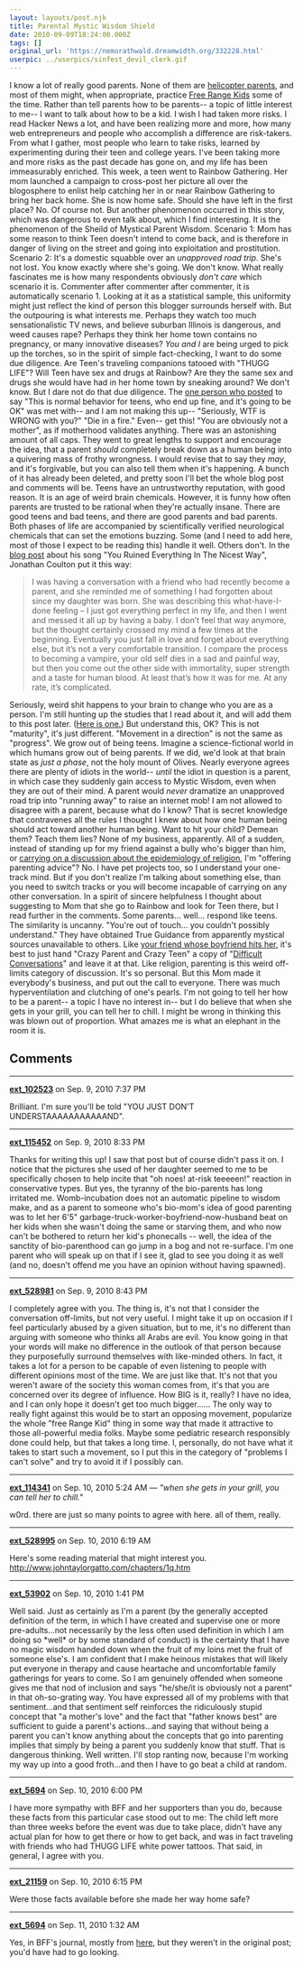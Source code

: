 ```yaml
---
layout: layouts/post.njk
title: Parental Mystic Wisdom Shield
date: 2010-09-09T18:24:00.000Z
tags: []
original_url: 'https://nemorathwald.dreamwidth.org/332228.html'
userpic: ../userpics/sinfest_devil_clerk.gif
---
```

I know a lot of really good parents. None of them are [helicopter parents](http://en.wikipedia.org/wiki/Helicopter_parent), and most of them might, when appropriate, practice [Free Range Kids](http://freerangekids.wordpress.com/) some of the time. Rather than tell parents how to be parents-- a topic of little interest to me-- I want to talk about how to be a kid. I wish I had taken more risks. I read Hacker News a lot, and have been realizing more and more, how many web entrepreneurs and people who accomplish a difference are risk-takers. From what I gather, most people who learn to take risks, learned by experimenting during their teen and college years. I've been taking more and more risks as the past decade has gone on, and my life has been immeasurably enriched. This week, a teen went to Rainbow Gathering. Her mom launched a campaign to cross-post her picture all over the blogosphere to enlist help catching her in or near Rainbow Gathering to bring her back home. She is now home safe. Should she have left in the first place? No. Of course not. But another phenomenon occurred in this story, which was dangerous to even talk about, which I find interesting. It is the phenomenon of the Sheild of Mystical Parent Wisdom. Scenario 1: Mom has some reason to think Teen doesn't intend to come back, and is therefore in danger of living on the street and going into exploitation and prostitution. Scenario 2: It's a domestic squabble over an _unapproved road trip_. She's not lost. You know exactly where she's going. We don't know. What really fascinates me is how many respondents obviously _don't care_ which scenario it is. Commenter after commenter after commenter, it is automatically scenario 1. Looking at it as a statistical sample, this uniformity might just reflect the kind of person this blogger surrounds herself with. But the outpouring is what interests me. Perhaps they watch too much sensationalistic TV news, and believe suburban Illinois is dangerous, and weed causes rape? Perhaps they think her home town contains no pregnancy, or many innovative diseases? _You and I_ are being urged to pick up the torches, so in the spirit of simple fact-checking, I want to do some due diligence. Are Teen's traveling companions tatooed with "THUGG LIFE"? Will Teen have sex and drugs at Rainbow? Are they the same sex and drugs she would have had in her home town by sneaking around? We don't know. But I dare not do that due diligence. The [one person who posted](http://bifemmefatale.livejournal.com/861724.html?thread=6293788#t6293788) to say "This is normal behavior for teens, who end up fine, and it's going to be OK" was met with-- and I am not making this up-- "Seriously, WTF is WRONG with you?" "Die in a fire." Even-- get this! "You are obviously not a mother", as if motherhood validates anything. There was an astonishing amount of all caps. They went to great lengths to support and encourage the idea, that a parent _should_ completely break down as a human being into a quivering mass of frothy wrongness. I would revise that to say they _may_, and it's forgivable, but you can also tell them when it's happening. A bunch of it has already been deleted, and pretty soon I'll bet the whole blog post and comments will be. Teens have an untrustworthy reputation, with good reason. It is an age of weird brain chemicals. However, it is funny how often parents are trusted to be rational when they're actually insane. There are good teens and bad teens, and there are good parents and bad parents. Both phases of life are accompanied by scientifically verified neurological chemicals that can set the emotions buzzing. Some (and I need to add here, most of those I expect to be reading this) handle it well. Others don't. In the [blog post](http://www.jonathancoulton.com/2006/08/18/thing-a-week-46-you-ruined-everything/) about his song "You Ruined Everything In The Nicest Way", Jonathan Coulton put it this way:

> I was having a conversation with a friend who had recently become a parent, and she reminded me of something I had forgotten about since my daughter was born. She was describing this what-have-I-done feeling – I just got everything perfect in my life, and then I went and messed it all up by having a baby. I don’t feel that way anymore, but the thought certainly crossed my mind a few times at the beginning. Eventually you just fall in love and forget about everything else, but it’s not a very comfortable transition. I compare the process to becoming a vampire, your old self dies in a sad and painful way, but then you come out the other side with immortality, super strength and a taste for human blood. At least that’s how it was for me. At any rate, it’s complicated.

Seriously, weird shit happens to your brain to change who you are as a person. I'm still hunting up the studies that I read about it, and will add them to this post later. ([Here is one.](http://healthland.time.com/2011/03/04/why-having-kids-is-foolish/)) But understand this, OK? This is not "maturity", it's just different. "Movement in a direction" is not the same as "progress". We grow out of being teens. Imagine a science-fictional world in which humans grow out of being parents. If we did, we'd look at that brain state as _just a phase_, not the holy mount of Olives. Nearly everyone agrees there are plenty of idiots in the world-- _until_ the idiot in question is a parent, in which case they suddenly gain access to Mystic Wisdom, even when they are out of their mind. A parent would _never_ dramatize an unapproved road trip into "running away" to raise an internet mob! I am not allowed to disagree with a parent, because what do I know? That is secret knowledge that contravenes all the rules I thought I knew about how one human being should act toward another human being. Want to hit your child? Demean them? Teach them lies? None of my business, apparently. All of a sudden, instead of standing up for my friend against a bully who's bigger than him, or [carrying on a discussion about the epidemiology of religion](http://whatever.scalzi.com/2010/05/07/thing-i-did-today-some-might-think-out-of-character-but-isnt/#comment-203576), I'm "offering parenting advice"? No. I have pet projects too, so I understand your one-track mind. But if you don't realize I'm talking about something else, than you need to switch tracks or you will become incapable of carrying on any other conversation. In a spirit of sincere helpfulness I thought about suggesting to Mom that she go to Rainbow and look for Teen there, but I read further in the comments. Some parents... well... respond like teens. The similarity is uncanny. "You're out of touch... you couldn't possibly understand." They have obtained True Guidance from apparently mystical sources unavailable to others. Like [your friend whose boyfriend hits her](http://thelastpsychiatrist.com/2010/08/love_the_way_you_lie_with_me.html), it's best to just hand "Crazy Parent and Crazy Teen" a copy of "[Difficult Conversations](http://www.amazon.com/Difficult-Conversations-Discuss-what-Matters/dp/014028852X/ref=sr_1_1?ie=UTF8&s=books&qid=1284004404&sr=8-1)" and leave it at that. Like religion, parenting is this weird off-limits category of discussion. It's so personal. But this Mom made it everybody's business, and put out the call to everyone. There was much hyperventilation and clutching of one's pearls. I'm not going to tell her how to be a parent-- a topic I have no interest in-- but I do believe that when she gets in your grill, you can tell her to chill. I might be wrong in thinking this was blown out of proportion. What amazes me is what an elephant in the room it is.

## Comments

---

**[ext_102523](https://www.dreamwidth.org/users/ext_102523)** on Sep. 9, 2010 7:37 PM

Brilliant. I'm sure you'll be told "YOU JUST DON'T UNDERSTAAAAAAAAAAAND".

---

**[ext_115452](https://www.dreamwidth.org/users/ext_115452)** on Sep. 9, 2010 8:33 PM

Thanks for writing this up! I saw that post but of course didn't pass it on. I notice that the pictures she used of her daughter seemed to me to be specifically chosen to help incite that "oh noes! at-risk teeeeen!" reaction in conservative types. But yes, the tyranny of the bio-parents has long irritated me. Womb-incubation does not an automatic pipeline to wisdom make, and as a parent to someone who's bio-mom's idea of good parenting was to let her 6'5" garbage-truck-worker-boyfriend-now-husband beat on her kids when she wasn't doing the same or starving them, and who now can't be bothered to return her kid's phonecalls -- well, the idea of the sanctity of bio-parenthood can go jump in a bog and not re-surface. I'm one parent who will speak up on that if I see it, glad to see you doing it as well (and no, doesn't offend me you have an opinion without having spawned).

---

**[ext_528981](https://www.dreamwidth.org/users/ext_528981)** on Sep. 9, 2010 8:43 PM

I completely agree with you. The thing is, it's not that I consider the conversation off-limits, but not very useful. I might take it up on occasion if I feel particularly abused by a given situation, but to me, it's no different than arguing with someone who thinks all Arabs are evil. You know going in that your words will make no difference in the outlook of that person because they purposefully surround themselves with like-minded others. In fact, it takes a lot for a person to be capable of even listening to people with different opinions most of the time. We are just like that. It's not that you weren't aware of the society this woman comes from, it's that you are concerned over its degree of influence. How BIG is it, really? I have no idea, and I can only hope it doesn't get too much bigger...... The only way to really fight against this would be to start an opposing movement, popularize the whole "free Range Kid" thing in some way that made it attractive to those all-powerful media folks. Maybe some pediatric research responsibly done could help, but that takes a long time. I, personally, do not have what it takes to start such a movement, so I put this in the category of "problems I can't solve" and try to avoid it if I possibly can.

---

**[ext_114341](https://www.dreamwidth.org/users/ext_114341)** on Sep. 10, 2010 5:24 AM — *"when she gets in your grill, you can tell her to chill."*

w0rd. there are just so many points to agree with here. all of them, really.

---

**[ext_528995](https://www.dreamwidth.org/users/ext_528995)** on Sep. 10, 2010 6:19 AM

Here's some reading material that might interest you. http://www.johntaylorgatto.com/chapters/1q.htm

---

**[ext_53902](https://www.dreamwidth.org/users/ext_53902)** on Sep. 10, 2010 1:41 PM

Well said. Just as certainly as I'm a parent (by the generally accepted definition of the term, in which I have created and supervise one or more pre-adults...not necessarily by the less often used definition in which I am doing so \*well\* or by some standard of conduct) is the certainty that I have no magic wisdom handed down when the fruit of my loins met the fruit of someone else's. I am confident that I make heinous mistakes that will likely put everyone in therapy and cause heartache and uncomfortable family gatherings for years to come. So I am genuinely offended when someone gives me that nod of inclusion and says "he/she/it is obviously not a parent" in that oh-so-grating way. You have expressed all of my problems with that sentiment...and that sentiment self reinforces the ridiculously stupid concept that "a mother's love" and the fact that "father knows best" are sufficient to guide a parent's actions...and saying that without being a parent you can't know anything about the concepts that go into parenting implies that simply by being a parent you suddenly know that stuff. That is dangerous thinking. Well written. I'll stop ranting now, because I'm working my way up into a good froth...and then I have to go beat a child at random.

---

**[ext_5694](https://www.dreamwidth.org/users/ext_5694)** on Sep. 10, 2010 6:00 PM

I have more sympathy with BFF and her supporters than you do, because these facts from this particular case stood out to me: The child left more than three weeks before the event was due to take place, didn't have any actual plan for how to get there or how to get back, and was in fact traveling with friends who had THUGG LIFE white power tattoos. That said, in general, I agree with you.

---

**[ext_21159](https://www.dreamwidth.org/users/ext_21159)** on Sep. 10, 2010 6:15 PM

Were those facts available before she made her way home safe?

---

**[ext_5694](https://www.dreamwidth.org/users/ext_5694)** on Sep. 11, 2010 1:32 AM

Yes, in BFF's journal, mostly from [here](http://bifemmefatale.livejournal.com/862380.html), but they weren't in the original post; you'd have had to go looking.
